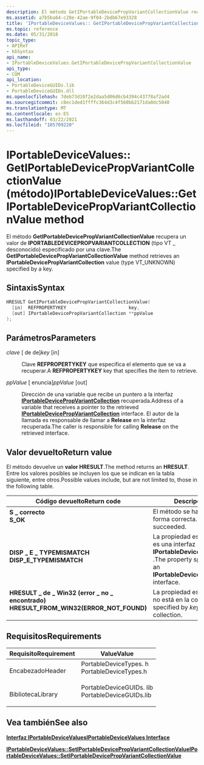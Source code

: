 ```yaml
---
description: El método GetIPortableDevicePropVariantCollectionValue recupera un valor de IPortableDevicePropVariantCollection (tipo VT \_ desconocido) especificado por una clave.
ms.assetid: a7b5ba64-c28e-42ae-9f04-2bdb67e93328
title: 'IPortableDeviceValues:: GetIPortableDevicePropVariantCollectionValue (método) (PortableDeviceTypes. h)'
ms.topic: reference
ms.date: 05/31/2018
topic_type:
- APIRef
- kbSyntax
api_name:
- IPortableDeviceValues.GetIPortableDevicePropVariantCollectionValue
api_type:
- COM
api_location:
- PortableDeviceGUIDs.lib
- PortableDeviceGUIDs.dll
ms.openlocfilehash: 7deb73d10f2e2daa5d06d6cb4394c43778af2ad4
ms.sourcegitcommit: c8ec1ded1ffffc364d3c4f560bb2171da0dc5040
ms.translationtype: MT
ms.contentlocale: es-ES
ms.lasthandoff: 03/22/2021
ms.locfileid: "105709220"
---
```

# <a name="iportabledevicevaluesgetiportabledevicepropvariantcollectionvalue-method"></a><span data-ttu-id="be968-103">IPortableDeviceValues:: GetIPortableDevicePropVariantCollectionValue (método)</span><span class="sxs-lookup"><span data-stu-id="be968-103">IPortableDeviceValues::GetIPortableDevicePropVariantCollectionValue method</span></span>

<span data-ttu-id="be968-104">El método **GetIPortableDevicePropVariantCollectionValue** recupera un valor de **IPORTABLEDEVICEPROPVARIANTCOLLECTION** (tipo VT \_ desconocido) especificado por una clave.</span><span class="sxs-lookup"><span data-stu-id="be968-104">The **GetIPortableDevicePropVariantCollectionValue** method retrieves an **IPortableDevicePropVariantCollection** value (type VT\_UNKNOWN) specified by a key.</span></span>

## <a name="syntax"></a><span data-ttu-id="be968-105">Sintaxis</span><span class="sxs-lookup"><span data-stu-id="be968-105">Syntax</span></span>


```C++
HRESULT GetIPortableDevicePropVariantCollectionValue(
  [in]  REFPROPERTYKEY                       key,
  [out] IPortableDevicePropVariantCollection **ppValue
);
```



## <a name="parameters"></a><span data-ttu-id="be968-106">Parámetros</span><span class="sxs-lookup"><span data-stu-id="be968-106">Parameters</span></span>

<dl> <dt>

<span data-ttu-id="be968-107">*clave* \[ de de\]</span><span class="sxs-lookup"><span data-stu-id="be968-107">*key* \[in\]</span></span>
</dt> <dd>

<span data-ttu-id="be968-108">Clave **REFPROPERTYKEY** que especifica el elemento que se va a recuperar.</span><span class="sxs-lookup"><span data-stu-id="be968-108">A **REFPROPERTYKEY** key that specifies the item to retrieve.</span></span>

</dd> <dt>

<span data-ttu-id="be968-109">*ppValue* \[ enuncia\]</span><span class="sxs-lookup"><span data-stu-id="be968-109">*ppValue* \[out\]</span></span>
</dt> <dd>

<span data-ttu-id="be968-110">Dirección de una variable que recibe un puntero a la interfaz [**IPortableDevicePropVariantCollection**](iportabledevicepropvariantcollection.md) recuperada.</span><span class="sxs-lookup"><span data-stu-id="be968-110">Address of a variable that receives a pointer to the retrieved [**IPortableDevicePropVariantCollection**](iportabledevicepropvariantcollection.md) interface.</span></span> <span data-ttu-id="be968-111">El autor de la llamada es responsable de llamar a **Release** en la interfaz recuperada.</span><span class="sxs-lookup"><span data-stu-id="be968-111">The caller is responsible for calling **Release** on the retrieved interface.</span></span>

</dd> </dl>

## <a name="return-value"></a><span data-ttu-id="be968-112">Valor devuelto</span><span class="sxs-lookup"><span data-stu-id="be968-112">Return value</span></span>

<span data-ttu-id="be968-113">El método devuelve un **valor HRESULT**.</span><span class="sxs-lookup"><span data-stu-id="be968-113">The method returns an **HRESULT**.</span></span> <span data-ttu-id="be968-114">Entre los valores posibles se incluyen los que se indican en la tabla siguiente, entre otros.</span><span class="sxs-lookup"><span data-stu-id="be968-114">Possible values include, but are not limited to, those in the following table.</span></span>



| <span data-ttu-id="be968-115">Código devuelto</span><span class="sxs-lookup"><span data-stu-id="be968-115">Return code</span></span>                                                                                                            | <span data-ttu-id="be968-116">Descripción</span><span class="sxs-lookup"><span data-stu-id="be968-116">Description</span></span>                                                                                              |
|------------------------------------------------------------------------------------------------------------------------|----------------------------------------------------------------------------------------------------------|
| <dl> <span data-ttu-id="be968-117"><dt>**S \_ correcto**</dt></span><span class="sxs-lookup"><span data-stu-id="be968-117"><dt>**S\_OK**</dt></span></span> </dl>                                   | <span data-ttu-id="be968-118">El método se ha llevado a cabo de forma correcta.</span><span class="sxs-lookup"><span data-stu-id="be968-118">The method succeeded.</span></span><br/>                                                                         |
| <dl> <span data-ttu-id="be968-119"><dt>**DISP \_ E \_ TYPEMISMATCH**</dt></span><span class="sxs-lookup"><span data-stu-id="be968-119"><dt>**DISP\_E\_TYPEMISMATCH**</dt></span></span> </dl>                   | <span data-ttu-id="be968-120">La propiedad especificada por *key* no es una interfaz **IPortableDevicePropVariantCollection** .</span><span class="sxs-lookup"><span data-stu-id="be968-120">The property specified by *key* is not an **IPortableDevicePropVariantCollection** interface.</span></span><br/> |
| <dl> <span data-ttu-id="be968-121"><dt>**HRESULT \_ de \_ Win32 (error \_ no \_ encontrado)**</dt></span><span class="sxs-lookup"><span data-stu-id="be968-121"><dt>**HRESULT\_FROM\_WIN32(ERROR\_NOT\_FOUND)**</dt></span></span> </dl> | <span data-ttu-id="be968-122">La propiedad especificada por la *clave* no está en la colección.</span><span class="sxs-lookup"><span data-stu-id="be968-122">The property specified by *key* is not in the collection.</span></span><br/>                                     |



 

## <a name="requirements"></a><span data-ttu-id="be968-123">Requisitos</span><span class="sxs-lookup"><span data-stu-id="be968-123">Requirements</span></span>



| <span data-ttu-id="be968-124">Requisito</span><span class="sxs-lookup"><span data-stu-id="be968-124">Requirement</span></span> | <span data-ttu-id="be968-125">Value</span><span class="sxs-lookup"><span data-stu-id="be968-125">Value</span></span> |
|--------------------|----------------------------------------------------------------------------------------------------|
| <span data-ttu-id="be968-126">Encabezado</span><span class="sxs-lookup"><span data-stu-id="be968-126">Header</span></span><br/>  | <dl> <span data-ttu-id="be968-127"><dt>PortableDeviceTypes. h</dt></span><span class="sxs-lookup"><span data-stu-id="be968-127"><dt>PortableDeviceTypes.h</dt></span></span> </dl>   |
| <span data-ttu-id="be968-128">Biblioteca</span><span class="sxs-lookup"><span data-stu-id="be968-128">Library</span></span><br/> | <dl> <span data-ttu-id="be968-129"><dt>PortableDeviceGUIDs. lib</dt></span><span class="sxs-lookup"><span data-stu-id="be968-129"><dt>PortableDeviceGUIDs.lib</dt></span></span> </dl> |



## <a name="see-also"></a><span data-ttu-id="be968-130">Vea también</span><span class="sxs-lookup"><span data-stu-id="be968-130">See also</span></span>

<dl> <dt>

[<span data-ttu-id="be968-131">**Interfaz IPortableDeviceValues**</span><span class="sxs-lookup"><span data-stu-id="be968-131">**IPortableDeviceValues Interface**</span></span>](iportabledevicevalues.md)
</dt> <dt>

[<span data-ttu-id="be968-132">**IPortableDeviceValues::SetIPortableDevicePropVariantCollectionValue**</span><span class="sxs-lookup"><span data-stu-id="be968-132">**IPortableDeviceValues::SetIPortableDevicePropVariantCollectionValue**</span></span>](iportabledevicevalues-setiportabledevicepropvariantcollectionvalue.md)
</dt> </dl>

 

 




